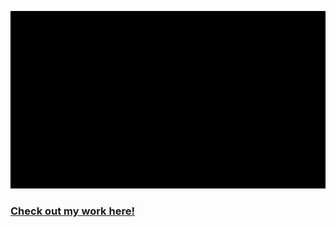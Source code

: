 
<p align="center">
  <img src="intro_tanhta.gif" />
</p>


### [Check out my work here!](https://tanhata.com/work/)
